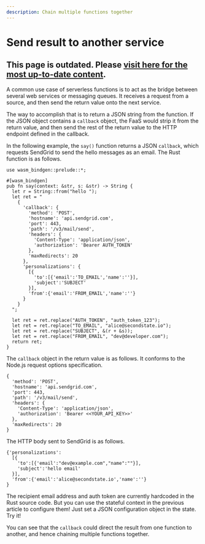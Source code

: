 ```yaml
---
description: Chain multiple functions together
---
```


# Send result to another service

## This page is outdated. Please [visit here for the most up-to-date content](https://www.secondstate.io/articles/why-webassembly-server/).

A common use case of serverless functions is to act as the bridge between several web services or messaging queues. It receives a request from a source, and then send the return value onto the next service.

The way to accomplish that is to return a JSON string from the function. If the JSON object contains a `callback` object, the FaaS would strip it from the return value, and then send the rest of the return value to the HTTP endpoint defined in the callback.

In the following example, the `say()` function returns a JSON `callback`, which requests SendGrid to send the hello messages as an email. The Rust function is as follows.

```text
use wasm_bindgen::prelude::*;

#[wasm_bindgen]
pub fn say(context: &str, s: &str) -> String {
  let r = String::from("hello ");
  let ret = "
    {
      'callback': {
        'method': 'POST',
        'hostname': 'api.sendgrid.com',
        'port': 443,
        'path': '/v3/mail/send',
        'headers': {
          'Content-Type': 'application/json',
          'authorization': 'Bearer AUTH_TOKEN'
        },
        'maxRedirects': 20
      },
      'personalizations': {
        [{
          'to':[{'email':'TO_EMAIL','name':''}],
          'subject':'SUBJECT'
        }],
        'from':{'email':'FROM_EMAIL','name':''}
      }
    }
  ";
  
  let ret = ret.replace("AUTH_TOKEN", "auth_token_123");
  let ret = ret.replace("TO_EMAIL", "alice@secondstate.io");
  let ret = ret.replace("SUBJECT", &(r + &s));
  let ret = ret.replace("FROM_EMAIL", "dev@developer.com");
  return ret;
}
```

The `callback` object in the return value is as follows. It conforms to the Node.js request options specification.

```text
{
  'method': 'POST',
  'hostname': 'api.sendgrid.com',
  'port': 443,
  'path': '/v3/mail/send',
  'headers': {
    'Content-Type': 'application/json',
    'authorization': 'Bearer <<YOUR_API_KEY>>'
  },
  'maxRedirects': 20
}
```

The HTTP body sent to SendGrid is as follows.

```text
{'personalizations':
  [{
    'to':[{'email':"dev@example.com","name":""}],
    'subject':'hello email'
  }],
  'from':{'email':'alice@secondstate.io','name':''}
}
```

The recipient email address and auth token are currently hardcoded in the Rust source code. But you can use the stateful context in the previous article to configure them! Just set a JSON configuration object in the state. Try it!

You can see that the `callback` could direct the result from one function to another, and hence chaining multiple functions together.




